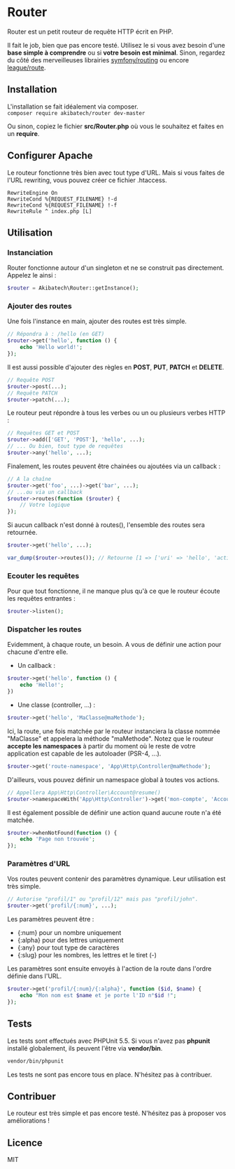 # Router

Router est un petit routeur de requête HTTP écrit en PHP.  

Il fait le job, bien que pas encore testé. Utilisez le si vous avez besoin d'une **base simple à comprendre** ou si **votre besoin est minimal**. Sinon, regardez du côté des merveilleuses librairies [symfony/routing](https://symfony.com/doc/current/components/routing.html) ou encore [league/route](http://route.thephpleague.com/).

## Installation

L'installation se fait idéalement via composer.  
`composer require akibatech/router dev-master`

Ou sinon, copiez le fichier **src/Router.php** où vous le souhaitez et faites en un **require**.

## Configurer Apache

Le routeur fonctionne très bien avec tout type d'URL. Mais si vous faites de l'URL rewriting, vous pouvez créer ce fichier .htaccess.

```
RewriteEngine On
RewriteCond %{REQUEST_FILENAME} !-d
RewriteCond %{REQUEST_FILENAME} !-f
RewriteRule ^ index.php [L]
```

## Utilisation

### Instanciation

Router fonctionne autour d'un singleton et ne se construit pas directement. Appelez le ainsi :  

```php
$router = Akibatech\Router::getInstance();
```

### Ajouter des routes

Une fois l'instance en main, ajouter des routes est très simple.  

```php
// Répondra à : /hello (en GET)
$router->get('hello', function () {
	echo 'Hello world!';
});
```

Il est aussi possible d'ajouter des règles en **POST**, **PUT**, **PATCH** et **DELETE**.

```php
// Requête POST
$router->post(...);
// Requête PATCH
$router->patch(...);
```

Le routeur peut répondre à tous les verbes ou un ou plusieurs verbes HTTP :  

```php
// Requêtes GET et POST
$router->add(['GET', 'POST'], 'hello', ...);
// ... Ou bien, tout type de requêtes
$router->any('hello', ...);
```

Finalement, les routes peuvent être chainées ou ajoutées via un callback :

```php
// A la chaîne
$router->get('foo', ...)->get('bar', ...);
// ...ou via un callback
$router->routes(function ($router) {
	// Votre logique
});
```

Si aucun callback n'est donné à routes(), l'ensemble des routes sera retournée.

```php
$router->get('hello', ...);

var_dump($router->routes()); // Retourne [1 => ['uri' => 'hello', 'action' => '...']]
```

### Ecouter les requêtes

Pour que tout fonctionne, il ne manque plus qu'à ce que le routeur écoute les requêtes entrantes :

```php
$router->listen();
```

### Dispatcher les routes

Evidemment, à chaque route, un besoin. A vous de définir une action pour chacune d'entre elle.


- Un callback :

```php
$router->get('hello', function () {
	echo 'Hello!';
})
```

- Une classe (controller, ...) :

```php
$router->get('hello', 'MaClasse@maMethode');
```

Ici, la route, une fois matchée par le routeur instanciera la classe nommée "MaClasse" et appelera la méthode "maMethode".
Notez que le routeur **accepte les namespaces** à partir du moment où le reste de votre application est capable de les autoloader (PSR-4, ...).

```php
$router->get('route-namespace', 'App\Http\Controller@maMethode');
```

D'ailleurs, vous pouvez définir un namespace global à toutes vos actions.

```php
// Appellera App\Http\Controller\Account@resume()
$router->namespaceWith('App\Http\Controller')->get('mon-compte', 'Account@resume');
```

Il est également possible de définir une action quand aucune route n'a été matchée.

```php
$router->whenNotFound(function () {
    echo 'Page non trouvée';
});
```

### Paramètres d'URL

Vos routes peuvent contenir des paramètres dynamique. Leur utilisation est très simple.

```php
// Autorise "profil/1" ou "profil/12" mais pas "profil/john".
$router->get('profil/{:num}', ...);
```

Les paramètres peuvent être :  

- {:num} pour un nombre uniquement
- {:alpha} pour des lettres uniquement
- {:any} pour tout type de caractères
- {:slug} pour les nombres, les lettres et le tiret (-)

Les paramètres sont ensuite envoyés à l'action de la route dans l'ordre définie dans l'URL.  

```php
$router->get('profil/{:num}/{:alpha}', function ($id, $name) {
	echo "Mon nom est $name et je porte l'ID n°$id !";
});
```

## Tests

Les tests sont effectués avec PHPUnit 5.5. Si vous n'avez pas **phpunit** installé globalement, ils peuvent l'être via **vendor/bin**.

```bash
vendor/bin/phpunit
```

Les tests ne sont pas encore tous en place. N'hésitez pas à contribuer.

## Contribuer

Le routeur est très simple et pas encore testé. N'hésitez pas à proposer vos améliorations !

## Licence

MIT
